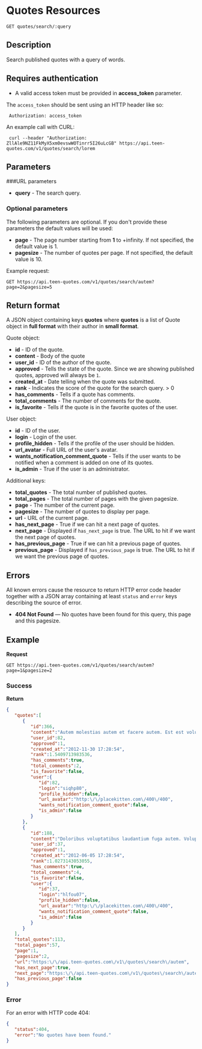 # Quotes Resources

    GET quotes/search/:query

## Description
Search published quotes with a query of words.

## Requires authentication
* A valid access token must be provided in **access_token** parameter.

The `access_token` should be sent using an HTTP header like so:

     Authorization: access_token

An example call with CURL:

     curl --header "Authorization: ZllAle9NZ11FkMyX5xm0evswWOTinrr5I26uLcGB" https://api.teen-quotes.com/v1/quotes/search/lorem

## Parameters
###URL parameters

- **query** - The search query.

### Optional parameters
The following parameters are optional. If you don't provide these parameters the default values will be used:

- **page** - The page number starting from **1** to +infinity. If not specified, the default value is 1.
- **pagesize** - The number of quotes per page. If not specified, the default value is 10.

Example request:

    GET https://api.teen-quotes.com/v1/quotes/search/autem?page=2&pagesize=5

## Return format
A JSON object containing keys **quotes** where **quotes** is a list of Quote object in **full format** with their author in **small format**.

Quote object:

- **id** - ID of the quote.
- **content** - Body of the quote
- **user_id** - ID of the author of the quote.
- **approved** - Tells the state of the quote. Since we are showing published quotes, approved will always be `1`.
- **created_at** - Date telling when the quote was submitted.
- **rank** - Indicates the score of the quote for the search query. > 0
- **has_comments** - Tells if a quote has comments.
- **total_comments** - The number of comments for the quote.
- **is_favorite** - Tells if the quote is in the favorite quotes of the user.


User object:

- **id** - ID of the user.
- **login** - Login of the user.
- **profile_hidden** - Tells if the profile of the user should be hidden.
- **url_avatar** - Full URL of the user's avatar.
- **wants_notification_comment_quote** - Tells if the user wants to be notified when a comment is added on one of its quotes.
- **is_admin** - True if the user is an administrator.

Additional keys:

- **total_quotes** - The total number of published quotes.
- **total_pages** - The total number of pages with the given pagesize.
- **page** - The number of the current page.
- **pagesize** - The number of quotes to display per page.
- **url** - URL of the current page.
- **has_next_page** - True if we can hit a next page of quotes.
- **next_page** - Displayed if `has_next_page` is true. The URL to hit if we want the next page of quotes.
- **has_previous_page** - True if we can hit a previous page of quotes.
- **previous_page** - Displayed if `has_previous_page` is true. The URL to hit if we want the previous page of quotes.

## Errors
All known errors cause the resource to return HTTP error code header together with a JSON array containing at least `status` and `error` keys describing the source of error.

- **404 Not Found** — No quotes have been found for this query, this page and this pagesize.

## Example
**Request**

    GET https://api.teen-quotes.com/v1/quotes/search/autem?page=1&pagesize=2

### Success
**Return**
``` json
{
   "quotes":[
      {
         "id":366,
         "content":"Autem molestias autem et facere autem. Est est voluptatem ducimus numquam quibusdam illum labore. Beatae dignissimos aut excepturi qui error. Rerum qui voluptatem sint delectus delectus tempore ex. Nesciunt sapiente eligendi dolore eaque quisquam.",
         "user_id":82,
         "approved":1,
         "created_at":"2012-11-30 17:28:54",
         "rank":1.5409713983536,
         "has_comments":true,
         "total_comments":2,
         "is_favorite":false,
         "user":{
            "id":82,
            "login":"siqhp80",
            "profile_hidden":false,
            "url_avatar":"http:\/\/placekitten.com\/400\/400",
            "wants_notification_comment_quote":false,
            "is_admin":false
         }
      },
      {
         "id":188,
         "content":"Doloribus voluptatibus laudantium fuga autem. Voluptates asperiores et est qui eveniet magnam odit corporis. Assumenda saepe nisi sit autem earum ut necessitatibus. Qui mollitia odio dolores molestiae sed fugit.",
         "user_id":37,
         "approved":1,
         "created_at":"2012-06-05 17:28:54",
         "rank":1.0273143053055,
         "has_comments":true,
         "total_comments":4,
         "is_favorite":false,
         "user":{
            "id":37,
            "login":"hlfou07",
            "profile_hidden":false,
            "url_avatar":"http:\/\/placekitten.com\/400\/400",
            "wants_notification_comment_quote":false,
            "is_admin":false
         }
      }
   ],
   "total_quotes":113,
   "total_pages":57,
   "page":1,
   "pagesize":2,
   "url":"https:\/\/api.teen-quotes.com\/v1\/quotes\/search\/autem",
   "has_next_page":true,
   "next_page":"https:\/\/api.teen-quotes.com\/v1\/quotes\/search\/autem?page=2&pagesize=2",
   "has_previous_page":false
}
```

### Error
For an error with HTTP code 404:
``` json
{
   "status":404,
   "error":"No quotes have been found."
}
```